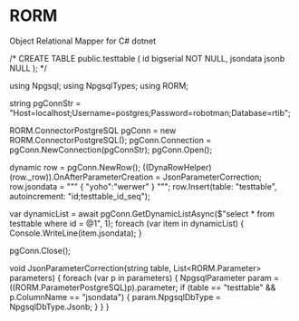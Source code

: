 # RORM
Object Relational Mapper for C# dotnet

/*
CREATE TABLE public.testtable (
	id bigserial NOT NULL,
	jsondata jsonb NULL
);
*/

using Npgsql;
using NpgsqlTypes;
using RORM;

string pgConnStr = "Host=localhost;Username=postgres;Password=robotman;Database=rtib";

RORM.ConnectorPostgreSQL pgConn = new RORM.ConnectorPostgreSQL();
pgConn.Connection = pgConn.NewConnection(pgConnStr);
pgConn.Open();

dynamic row = pgConn.NewRow();
((DynaRowHelper)(row._row)).OnAfterParameterCreation = JsonParameterCorrection;
row.jsondata = """
{ "yoho":"werwer" }
""";
row.Insert(table: "testtable", autoincrement: "id;testtable_id_seq");


var dynamicList = await pgConn.GetDynamicListAsync($"select * from testtable where id = @1", 1);
foreach (var item in dynamicList)
{
    Console.WriteLine(item.jsondata);
}

pgConn.Close();

void JsonParameterCorrection(string table, List<RORM.Parameter> parameters)
{
    foreach (var p in parameters)
    {
        NpgsqlParameter param = ((RORM.ParameterPostgreSQL)p).parameter;
        if (table == "testtable" && p.ColumnName == "jsondata")
        {
            param.NpgsqlDbType = NpgsqlDbType.Jsonb;
        }
    }
}

